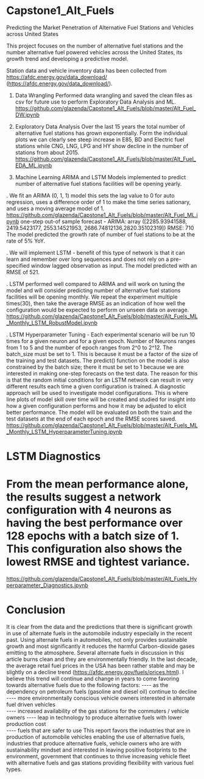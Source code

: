 # Capstone1_Alt_Fuels
Predicting the Market Penetration of Alternative Fuel Stations and Vehicles across United States

This project focuses on the number of alternative fuel stations and the number alternative fuel powered vehicles across the United States, its growth trend and developing a predictive model.

Station data and vehicle inventory data has been collected from https://afdc.energy.gov/data_download/  
(https://afdc.energy.gov/data_download/). 

1. Data Wrangling
Performed data wrangling and saved the clean files as csv for future use to perform Exploratory Data Analysis and ML.  
https://github.com/glazenda/Capstone1_Alt_Fuels/blob/master/Alt_Fuel_DW.ipynb

2. Exploratory Data Analysis
Over the last 15 years the total number of alternative fuel stations has grown exponentially.
Form the individual plots we can clearly see steep increase in E85, BD and Electric fuel stations while CNG, LNG, LPG and HY show decline in the number of stations from about 2015.
https://github.com/glazenda/Capstone1_Alt_Fuels/blob/master/Alt_Fuel_EDA_ML.ipynb

3. Machine Learning
ARIMA and LSTM Models implemented to predict number of alternative fuel stations facilities will be opening yearly.

. We fit an ARIMA (0, 1, 1) model this sets the lag value to 0 for auto regression, uses a difference order of 1 to make the time series sationary, and uses a moving average model of 1. 
https://github.com/glazenda/Capstone1_Alt_Fuels/blob/master/Alt_Fuel_ML.ipynb
one-step out-of sample forecast - ARIMA:
array ([2285.93941588, 2419.5423177, 2553.14521953, 2686.74812136,2820.35102319]) 
RMSE: 710
The model predicted the growth rate of number of fuel stations to be at the rate of 5% YoY. 

. We will implement LSTM - benefit of this type of network is that it can learn and remember over long sequences and does not rely on a pre-specified window lagged observation as input. The model predicted with an RMSE of 521.

. LSTM performed well compared to ARIMA and will work on tuning the model and will consider predicting number of alternative fuel stations facilities will be opening monthly.
We repeat the experiment multiple times(30), then take the average RMSE as an indication of how well the configuration would be expected to perform on unseen data on average.
https://github.com/glazenda/Capstone1_Alt_Fuels/blob/master/Alt_Fuels_ML_Monthly_LSTM_RobustModel.ipynb

. LSTM Hyperparameter Tuning -  Each experimental scenario will be run 10 times for a given neuron and for a given epoch. Number of Neurons ranges from 1 to 5 and the number of epoch ranges from 2^0 to 2^12.  The batch_size must be set to 1. This is because it must be a factor of the size of the training and test datasets. The predict() function on the model is also constrained by the batch size; there it must be set to 1 because we are interested in making one-step forecasts on the test data. The reason for this is that the random initial conditions for an LSTM network can result in very different results each time a given configuration is trained.
A diagnostic approach will be used to investigate model configurations. This is where line plots of model skill over time will be created and studied for insight into how a given configuration performs and how it may be adjusted to elicit better performance. The model will be evaluated on both the train and the test datasets at the end of each epoch and the RMSE scores saved.
https://github.com/glazenda/Capstone1_Alt_Fuels/blob/master/Alt_Fuels_ML_Monthly_LSTM_HyperparameterTuning.ipynb

# LSTM Diagnostics
# From the mean performance alone, the results suggest a network configuration with 4 neurons as having the best performance over 128 epochs with a batch size of 1. This configuration also shows the lowest RMSE and tightest variance. 
https://github.com/glazenda/Capstone1_Alt_Fuels/blob/master/Alt_Fuels_Hyperparameter_Diagnostics.ipynb

# Conclusion
It is clear from the data and the predictions that there is significant growth in use of alternate fuels in the automobile industry especially in the recent past.  Using alternate fuels in automobiles, not only provides sustainable growth and most significantly it reduces the harmful Carbon-dioxide gases emitting to the atmosphere.  Several alternate fuels in discussion in this article burns clean and they are environmentally friendly.  In the last decade, the average retail fuel prices in the USA has been rather stable and may be slightly on a decline trend (https://afdc.energy.gov/fuels/prices.html).  I believe this trend will continue and change in years to come favoring towards alternative fuels due to the following factors: 
---- as the dependency on petroleum fuels (gasoline and diesel oil) continue to decline
---- more environmentally conscious vehicle owners interested in alternate fuel driven vehicles  
---- increased availability of the gas stations for the commuters / vehicle owners 
---- leap in technology to produce alternative fuels with lower production cost  
---- fuels that are safer to use 
 This report favors the industries that are in production of automobile vehicles enabling the use of alternative fuels, industries that produce alternative fuels, vehicle owners who are with sustainability mindset and interested in leaving positive footprints to the environment, government that continues to thrive increasing vehicle fleet with alternative fuels and gas stations providing flexibility with various fuel types. 
